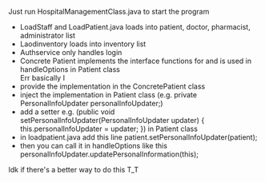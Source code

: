 Just run HospitalManagementClass.java to start the program
- LoadStaff and LoadPatient.java loads into patient, doctor, pharmacist, administrator list
- Laodinventory loads into inventory list
- Authservice only handles login
- Concrete Patient implements the interface functions for and is used in handleOptions in Patient class \
Err basically I
- provide the implementation in the ConcretePatient class
- inject the implementation in Patient class (e.g. private PersonalInfoUpdater personalInfoUpdater;)
- add a setter e.g. (public void setPersonalInfoUpdater(PersonalInfoUpdater updater) { this.personalInfoUpdater = updater; }) in Patient class
- in loadpatient.java add this line patient.setPersonalInfoUpdater(patient);
- then you can call it in handleOptions like this personalInfoUpdater.updatePersonalInformation(this);

Idk if there's a better way to do this T_T
